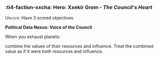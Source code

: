 ### :ti4-faction-xxcha: **Hero**: Xxekir Grom - _The Council's Heart_

<span style="font-variant:small-caps;">Unlock</span>: Have 3 scored objectives.

**Political Data Nexus: Voice of the Council**

When you exhaust planets:

combine the values of their resources and influence. Treat the combined value as if it were both resources and influence.
